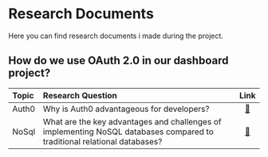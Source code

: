 # Research Documents
Here you can find research documents i made during the project.

## How do we use OAuth 2.0 in our dashboard project?

|Topic|Research Question|Link|
|:----|:----------------|:--:|
|Auth0|Why is Auth0 advantageous for developers?|[🔗](https://docs.google.com/document/d/1k99vKLrx7gVwTADGR1gg5Z7eSjnQCMaIROVxoJgTciU/edit?usp=sharing)|
|NoSql|What are the key advantages and challenges of implementing NoSQL databases compared to traditional relational databases?|[🔗](https://docs.google.com/document/d/1vRBVgu-TBR_fKyqzwDPQ6uhWdbOvvj7YolHZt7kgSAc/edit?usp=sharing)|
